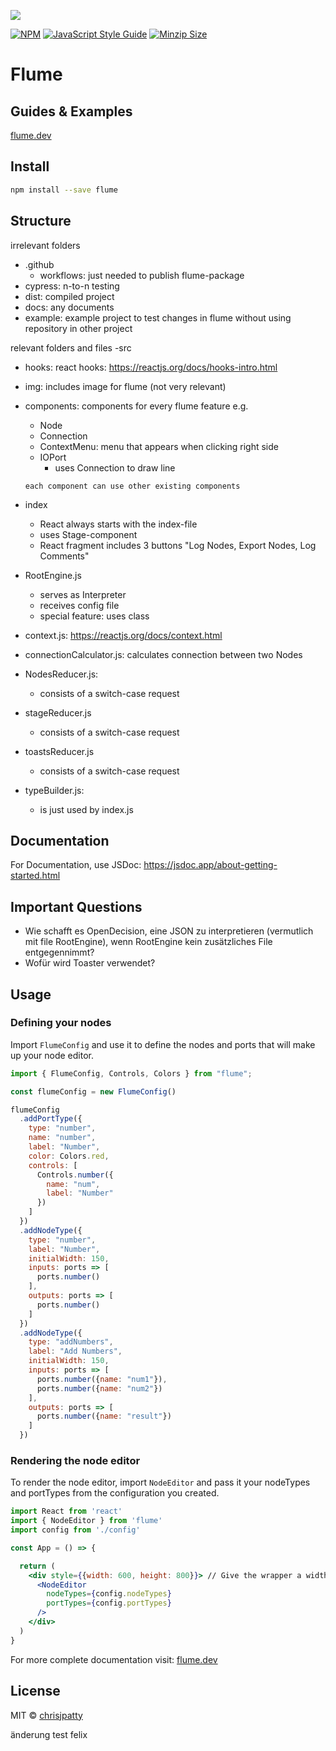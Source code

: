 ![](https://raw.githubusercontent.com/chrisjpatty/flume/master/logo.png?token=ADRZXI4TFKM3FXBEBQHQURK6QIJ6Q)

[![NPM](https://img.shields.io/npm/v/flume.svg)](https://www.npmjs.com/package/flume) [![JavaScript Style Guide](https://img.shields.io/badge/code_style-standard-brightgreen.svg)](https://standardjs.com) [![Minzip Size](https://badgen.net/bundlephobia/minzip/flume)](https://bundlephobia.com/result?p=flume)

# Flume

## Guides & Examples

[flume.dev](https://flume.dev)

## Install

```bash
npm install --save flume
```

## Structure
irrelevant folders
- .github
  - workflows: just needed to publish flume-package
- cypress: n-to-n testing
- dist: compiled project
- docs: any documents
- example: example project to test changes in flume without using repository in other project

relevant folders and files
-src
  - hooks: react hooks: https://reactjs.org/docs/hooks-intro.html
  - img: includes image for flume (not very relevant)
  - components: components for every flume feature e.g.
      - Node
      - Connection
      - ContextMenu: menu that appears when clicking right side
      - IOPort
        - uses Connection to draw line

    ```comment
    each component can use other existing components
    ```
  - index
      - React always starts with the index-file
      - uses Stage-component
      - React fragment includes 3 buttons "Log Nodes, Export Nodes, Log Comments"
  - RootEngine.js
      - serves as Interpreter
      - receives config file
      - special feature: uses class
  - context.js: https://reactjs.org/docs/context.html
  - connectionCalculator.js: calculates connection between two Nodes
  - NodesReducer.js:
    - consists of a switch-case request
  - stageReducer.js
    - consists of a switch-case request
  - toastsReducer.js
    - consists of a switch-case request
  - typeBuilder.js:
    - is just used by index.js



## Documentation
For Documentation, use JSDoc: https://jsdoc.app/about-getting-started.html

## Important Questions
- Wie schafft es OpenDecision, eine JSON zu interpretieren (vermutlich mit file RootEngine), wenn RootEngine kein zusätzliches File entgegennimmt?
- Wofür wird Toaster verwendet?

## Usage

### Defining your nodes

Import `FlumeConfig` and use it to define the nodes and ports that will make up your node editor.

```jsx
import { FlumeConfig, Controls, Colors } from "flume";

const flumeConfig = new FlumeConfig()

flumeConfig
  .addPortType({
    type: "number",
    name: "number",
    label: "Number",
    color: Colors.red,
    controls: [
      Controls.number({
        name: "num",
        label: "Number"
      })
    ]
  })
  .addNodeType({
    type: "number",
    label: "Number",
    initialWidth: 150,
    inputs: ports => [
      ports.number()
    ],
    outputs: ports => [
      ports.number()
    ]
  })
  .addNodeType({
    type: "addNumbers",
    label: "Add Numbers",
    initialWidth: 150,
    inputs: ports => [
      ports.number({name: "num1"}),
      ports.number({name: "num2"})
    ],
    outputs: ports => [
      ports.number({name: "result"})
    ]
  })
```

### Rendering the node editor

To render the node editor, import `NodeEditor` and pass it your nodeTypes and portTypes from the configuration you created.

```jsx
import React from 'react'
import { NodeEditor } from 'flume'
import config from './config'

const App = () => {

  return (
    <div style={{width: 600, height: 800}}> // Give the wrapper a width & height
      <NodeEditor
        nodeTypes={config.nodeTypes}
        portTypes={config.portTypes}
      />
    </div>
  )
}
```

For more complete documentation visit: [flume.dev](https://flume.dev)

## License

MIT © [chrisjpatty](https://github.com/chrisjpatty)

änderung test felix